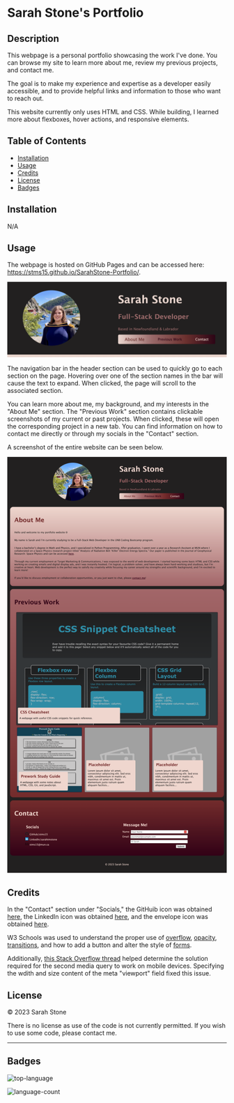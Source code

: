 # Sarah Stone's Portfolio

## Description

This webpage is a personal portfolio showcasing the work I've done. You can browse my site to learn more about me, review my previous projects, and contact me.

The goal is to make my experience and expertise as a developer easily accessible, and to provide helpful links and information to those who want to reach out.

This website currently only uses HTML and CSS. While building, I learned more about flexboxes, hover actions, and responsive elements.


## Table of Contents

- [Installation](#installation)
- [Usage](#usage)
- [Credits](#credits)
- [License](#license)
- [Badges](#badges)

## Installation

N/A

## Usage

The webpage is hosted on GitHub Pages and can be accessed here: https://stms15.github.io/SarahStone-Portfolio/. 

![the header on Sarah Stone's Porfolio website with a headshot, title information, and navigation links](assets/images/Portfolio-header-nav.png)

The navigation bar in the header section can be used to quickly go to each section on the page. Hovering over one of the section names in the bar will cause the text to expand. When clicked, the page will scroll to the associated section.

You can learn more about me, my background, and my interests in the "About Me" section. The "Previous Work" section contains clickable screenshots of my current or past projects. When clicked, these will open the corresponding project in a new tab. You can find information on how to contact me directly or through my socials in the "Contact" section.

A screenshot of the entire website can be seen below.

![screenshot of Sarah Stone's Portfolio website](assets/images/SarahStone-Portfolio.png)

## Credits

In the "Contact" section under "Socials," the GitHuib icon was obtained <a href="https://commons.wikimedia.org/wiki/File:Octicons-mark-github.svg" target="_blank">here</a>, the LinkedIn icon was obtained <a href="https://en.wikipedia.org/wiki/File:LinkedIn_icon.svg" target="_blank">here</a>, and the envelope icon was obtained <a href="https://www.svgrepo.com/svg/71404/envelope" target="_blank">here</a>.

W3 Schools was used to understand the proper use of <a href="https://www.w3schools.com/css/css_overflow.asp" taregt="_blank">overflow<a>, <a href="https://www.w3schools.com/css/css_image_transparency.asp" target="_blank">opacity</a>, <a href="https://www.w3schools.com/css/css3_transitions.asp" target="_blank">transitions</a>, and how to add a button and alter the style of <a href="https://www.w3schools.com/css/css_form.asp" target="_blank">forms</a>.

Additionally, <a href="https://stackoverflow.com/questions/37323619/second-media-query-not-working">this Stack Overflow thread</a> helped determine the solution required for the second media query to work on mobile devices. Specifying the wdith and size content of the meta "viewport" field fixed this issue.

## License

&copy; 2023 Sarah Stone

There is no license as use of the code is not currently permitted. If you wish to use some code, please contact me.

---


## Badges

![top-language](https://img.shields.io/github/languages/top/stms15/SarahStone-Portfolio)

![language-count](https://img.shields.io/github/languages/count/stms15/SarahStone-Portfolio)